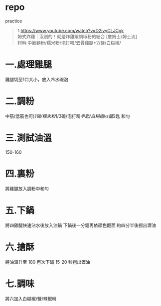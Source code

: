 # repo
practice
> 1.https://www.youtube.com/watch?v=D2ivyCLJCgk  
姆式炸雞｜沒別的！就是炸雞跟胡椒粉的結合 [詹姆士/姆士流]  
材料:中筋麵粉/糯米粉/泡打粉/去骨雞腿*2/鹽/白糊椒/  
# 一.處理雞腿
雞腿切至1口大小，放入冷水碗泡
# 二.調粉
中筋(低筋也可)*1碗/糯米粉*1/3碗/泡打粉*半匙/白糊椒vs鹽*2匙 和勻
# 三.測試油溫 
150-160
# 四.裏粉
將雞腿放入調粉中和勻
# 五.下鍋
將四雞腿快速沾水後放入油鍋 下鍋後一分鐘再依顔色翻面 約四分半後撈出瀝油
# 六.搶酥
將油溫升至 180 再次下鍋 15-20 秒撈出瀝油
# 七.調味
將六加入白糊椒/鹽/辣椒粉
